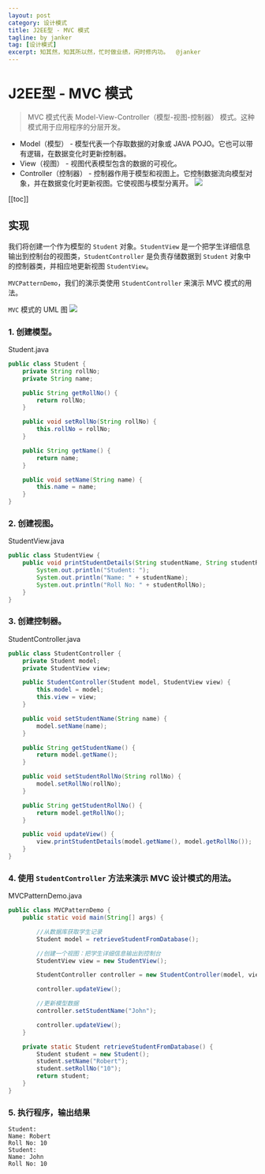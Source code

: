 ```yaml
---
layout: post
category: 设计模式
title: J2EE型 - MVC 模式
tagline: by janker
tag: [设计模式]
excerpt: 知其然，知其所以然，忙时做业绩，闲时修内功。  @janker
--- 
```

# J2EE型 - MVC 模式
> MVC 模式代表 Model-View-Controller（模型-视图-控制器） 模式。这种模式用于应用程序的分层开发。

- Model（模型） - 模型代表一个存取数据的对象或 JAVA POJO。它也可以带有逻辑，在数据变化时更新控制器。
- View（视图） - 视图代表模型包含的数据的可视化。
- Controller（控制器） - 控制器作用于模型和视图上。它控制数据流向模型对象，并在数据变化时更新视图。它使视图与模型分离开。
 ![](https://cdn.jsdelivr.net/gh/janker0718/image_store@master/img/20220403230518.png)

[[toc]]
## 实现
我们将创建一个作为模型的 `Student` 对象。`StudentView` 是一个把学生详细信息输出到控制台的视图类，`StudentController` 是负责存储数据到 `Student` 对象中的控制器类，并相应地更新视图 `StudentView`。

`MVCPatternDemo`，我们的演示类使用 `StudentController` 来演示 MVC 模式的用法。

`MVC` 模式的 UML 图
![](https://cdn.jsdelivr.net/gh/janker0718/image_store@master/img/20220403230557.png)
### 1. 创建模型。
Student.java
```java
public class Student {
    private String rollNo;
    private String name;

    public String getRollNo() {
        return rollNo;
    }

    public void setRollNo(String rollNo) {
        this.rollNo = rollNo;
    }

    public String getName() {
        return name;
    }

    public void setName(String name) {
        this.name = name;
    }
}
```
### 2. 创建视图。

StudentView.java
```java
public class StudentView {
    public void printStudentDetails(String studentName, String studentRollNo) {
        System.out.println("Student: ");
        System.out.println("Name: " + studentName);
        System.out.println("Roll No: " + studentRollNo);
    }
}
```
### 3. 创建控制器。

StudentController.java
```java
public class StudentController {
    private Student model;
    private StudentView view;

    public StudentController(Student model, StudentView view) {
        this.model = model;
        this.view = view;
    }

    public void setStudentName(String name) {
        model.setName(name);
    }

    public String getStudentName() {
        return model.getName();
    }

    public void setStudentRollNo(String rollNo) {
        model.setRollNo(rollNo);
    }

    public String getStudentRollNo() {
        return model.getRollNo();
    }

    public void updateView() {
        view.printStudentDetails(model.getName(), model.getRollNo());
    }
}
```
### 4. 使用 `StudentController` 方法来演示 MVC 设计模式的用法。

MVCPatternDemo.java
```java
public class MVCPatternDemo {
    public static void main(String[] args) {

        //从数据库获取学生记录
        Student model = retrieveStudentFromDatabase();

        //创建一个视图：把学生详细信息输出到控制台
        StudentView view = new StudentView();

        StudentController controller = new StudentController(model, view);

        controller.updateView();

        //更新模型数据
        controller.setStudentName("John");

        controller.updateView();
    }

    private static Student retrieveStudentFromDatabase() {
        Student student = new Student();
        student.setName("Robert");
        student.setRollNo("10");
        return student;
    }
}
```
### 5. 执行程序，输出结果

```shell
Student:
Name: Robert
Roll No: 10
Student:
Name: John
Roll No: 10
```